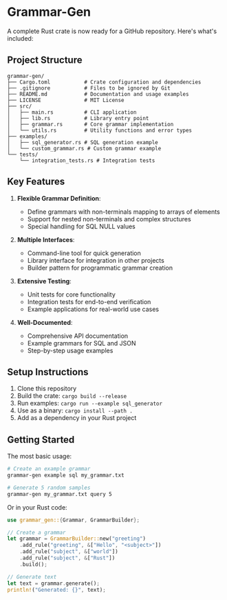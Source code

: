 # Grammar-Gen

A complete Rust crate is now ready for a GitHub repository. Here's what's included:

## Project Structure

```
grammar-gen/
├── Cargo.toml           # Crate configuration and dependencies
├── .gitignore           # Files to be ignored by Git
├── README.md            # Documentation and usage examples
├── LICENSE              # MIT License
├── src/
│   ├── main.rs          # CLI application
│   ├── lib.rs           # Library entry point
│   ├── grammar.rs       # Core grammar implementation
│   └── utils.rs         # Utility functions and error types
├── examples/
│   ├── sql_generator.rs # SQL generation example
│   └── custom_grammar.rs # Custom grammar example
└── tests/
    └── integration_tests.rs # Integration tests
```

## Key Features

1. **Flexible Grammar Definition**:
   - Define grammars with non-terminals mapping to arrays of elements
   - Support for nested non-terminals and complex structures
   - Special handling for SQL NULL values

2. **Multiple Interfaces**:
   - Command-line tool for quick generation
   - Library interface for integration in other projects
   - Builder pattern for programmatic grammar creation

3. **Extensive Testing**:
   - Unit tests for core functionality
   - Integration tests for end-to-end verification
   - Example applications for real-world use cases

4. **Well-Documented**:
   - Comprehensive API documentation
   - Example grammars for SQL and JSON
   - Step-by-step usage examples

## Setup Instructions

1. Clone this repository
2. Build the crate: `cargo build --release`
3. Run examples: `cargo run --example sql_generator`
4. Use as a binary: `cargo install --path .`
5. Add as a dependency in your Rust project

## Getting Started

The most basic usage:

```bash
# Create an example grammar
grammar-gen example sql my_grammar.txt

# Generate 5 random samples
grammar-gen my_grammar.txt query 5
```

Or in your Rust code:

```rust
use grammar_gen::{Grammar, GrammarBuilder};

// Create a grammar
let grammar = GrammarBuilder::new("greeting")
    .add_rule("greeting", &["Hello", "<subject>"])
    .add_rule("subject", &["world"])
    .add_rule("subject", &["Rust"])
    .build();

// Generate text
let text = grammar.generate();
println!("Generated: {}", text);
```

